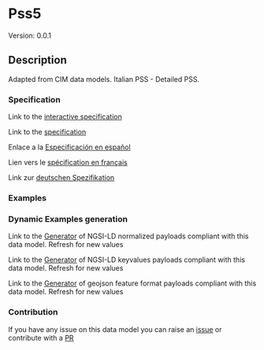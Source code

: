# Pss5
Version: 0.0.1

## Description 

Adapted from CIM data models. Italian PSS - Detailed PSS.
### Specification

Link to the [interactive specification](https://swagger.lab.fiware.org/?url=https://smart-data-models.github.io/dataModel.EnergyCIM/Pss5/swagger.yaml)

Link to the [specification](https://github.com/smart-data-models/dataModel.EnergyCIM/blob/master/Pss5/doc/spec.md)

Enlace a la [Especificación en español](https://github.com/smart-data-models/dataModel.EnergyCIM/blob/master/Pss5/doc/spec_ES.md)

Lien vers le [spécification en français](https://github.com/smart-data-models/dataModel.EnergyCIM/blob/master/Pss5/doc/spec_FR.md)

Link zur [deutschen Spezifikation](https://github.com/smart-data-models/dataModel.EnergyCIM/blob/master/Pss5/doc/spec_DE.md)
### Examples
### Dynamic Examples generation

Link to the [Generator](https://smartdatamodels.org/extra/ngsi-ld_generator.php?schemaUrl=https://raw.githubusercontent.com/smart-data-models/dataModel.EnergyCIM/master/Pss5/schema.json&email=info@smartdatamodels.org) of NGSI-LD normalized payloads compliant with this data model. Refresh for new values

Link to the [Generator](https://smartdatamodels.org/extra/ngsi-ld_generator_keyvalues.php?schemaUrl=https://raw.githubusercontent.com/smart-data-models/dataModel.EnergyCIM/master/Pss5/schema.json&email=info@smartdatamodels.org) of NGSI-LD keyvalues payloads compliant with this data model. Refresh for new values

Link to the [Generator](https://smartdatamodels.org/extra/geojson_features_generator.php?schemaUrl=https://raw.githubusercontent.com/smart-data-models/dataModel.EnergyCIM/master/Pss5/schema.json&email=info@smartdatamodels.org) of geojson feature format payloads compliant with this data model. Refresh for new values
### Contribution

 If you have any issue on this data model you can raise an [issue](https://github.com/smart-data-models/dataModel.EnergyCIM/issues)  or contribute with a [PR](https://github.com/smart-data-models/dataModel.EnergyCIM/pulls)